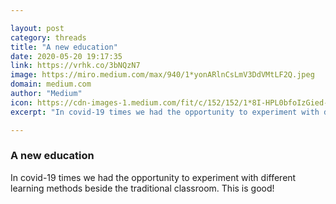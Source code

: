 ```yaml
---

layout: post
category: threads
title: "A new education"
date: 2020-05-20 19:17:35
link: https://vrhk.co/3bNQzN7
image: https://miro.medium.com/max/940/1*yonARlnCsLmV3DdVMtLF2Q.jpeg
domain: medium.com
author: "Medium"
icon: https://cdn-images-1.medium.com/fit/c/152/152/1*8I-HPL0bfoIzGied-dzOvA.png
excerpt: "In covid-19 times we had the opportunity to experiment with different learning methods beside the traditional classroom. This is good!"

---
```


### A new education

In covid-19 times we had the opportunity to experiment with different learning methods beside the traditional classroom. This is good!